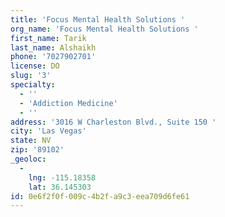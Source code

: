 ```yaml
---
title: 'Focus Mental Health Solutions '
org_name: 'Focus Mental Health Solutions '
first_name: Tarik
last_name: Alshaikh
phone: '7027902701'
license: DO
slug: '3'
specialty:
  - ''
  - 'Addiction Medicine'
  - ''
address: '3016 W Charleston Blvd., Suite 150 '
city: 'Las Vegas'
state: NV
zip: '89102'
_geoloc:
  -
    lng: -115.18358
    lat: 36.145303
id: 0e6f2f0f-009c-4b2f-a9c3-eea709d6fe61
---
```

